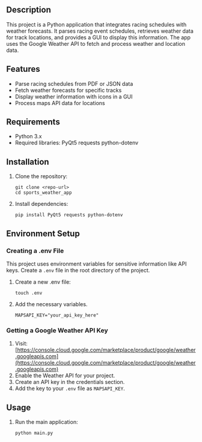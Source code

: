 ## Description

This project is a Python application that integrates racing schedules with weather forecasts. It parses racing event schedules, retrieves weather data for track locations, and provides a GUI to display this information. The app uses the Google Weather API to fetch and process weather and location data.

## Features

- Parse racing schedules from PDF or JSON data
- Fetch weather forecasts for specific tracks
- Display weather information with icons in a GUI
- Process maps API data for locations

## Requirements

- Python 3.x
- Required libraries: PyQt5 requests python-dotenv

## Installation

1. Clone the repository:
   ```
   git clone <repo-url>
   cd sports_weather_app
   ```

2. Install dependencies:
   ```
   pip install PyQt5 requests python-dotenv
   ```

## Environment Setup

### Creating a .env File

This project uses environment variables for sensitive information like API keys. Create a `.env` file in the root directory of the project.

1. Create a new .env file:
   ```
   touch .env
   ```

2. Add the necessary variables. 
   ```
   MAPSAPI_KEY="your_api_key_here"
   ```

### Getting a Google Weather API Key

1. Visit: [https://console.cloud.google.com/marketplace/product/google/weather.googleapis.com](https://console.cloud.google.com/marketplace/product/google/weather.googleapis.com)
2. Enable the Weather API for your project.
3. Create an API key in the credentials section.
4. Add the key to your `.env` file as `MAPSAPI_KEY`.

## Usage

1. Run the main application:
   ```
   python main.py
   ```

